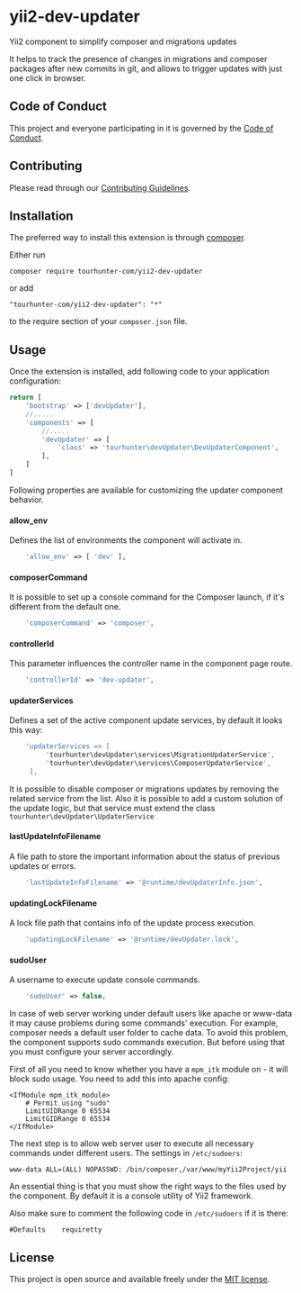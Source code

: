 # yii2-dev-updater

Yii2 component to simplify composer and migrations updates

It helps to track the presence of changes in migrations and composer packages after new commits in git, and allows to trigger updates with just one click in browser. 

## Code of Conduct

This project and everyone participating in it is governed by the [Code of Conduct](CODE_OF_CONDUCT.md).

## Contributing

Please read through our [Contributing Guidelines](CONTRIBUTING.md).

## Installation

The preferred way to install this extension is through [composer](http://getcomposer.org/download/).

Either run

```
composer require tourhunter-com/yii2-dev-updater
```

or add

```
"tourhunter-com/yii2-dev-updater": "*"
```

to the require section of your `composer.json` file.

## Usage

Once the extension is installed, add following code to your application configuration:

```php
return [
    'bootstrap' => ['devUpdater'],
    //.....
    'components' => [
        //.....
        'devUpdater' => [
            'class' => 'tourhunter\devUpdater\DevUpdaterComponent',        
        ],
    ]
]
```

Following properties are available for customizing the updater component behavior.

#### allow_env

Defines the list of environments the component will activate in.

```php
    'allow_env' => [ 'dev' ],
```

#### composerCommand

It is possible to set up a console command for the Composer launch, if it's different from the default one.

```php
    'composerCommand' => 'composer',
```

#### controllerId

This parameter influences the controller name in the component page route.

```php
    'controllerId' => 'dev-updater',
```

#### updaterServices

Defines a set of the active component update services, by default it looks this way:
```php
    'updaterServices => [
         'tourhunter\devUpdater\services\MigrationUpdaterService',
         'tourhunter\devUpdater\services\ComposerUpdaterService',
     ],
```

It is possible to disable composer or migrations updates by removing the related service from the list.
Also it is possible to add a custom solution of the update logic, but that service must extend the class `tourhunter\devUpdater\UpdaterService`

#### lastUpdateInfoFilename

A file path to store the important information about the status of previous updates or errors.
```php
    'lastUpdateInfoFilename' => '@runtime/devUpdaterInfo.json',
```

#### updatingLockFilename

A lock file path that contains info of the update process execution. 

```php
    'updatingLockFilename' => '@runtime/devUpdater.lock',
```

#### sudoUser

A username to execute update console commands.

```php
    'sudoUser' => false,
```


In case of web server working under default users like apache or www-data it may cause problems during some commands' execution.
For example, composer needs a default user folder to cache data.
To avoid this problem, the component supports sudo commands execution.
But before using that you must configure your server accordingly.

First of all you need to know whether you have a `mpm_itk` module on - it will block sudo usage.
You need to add this into apache config:

```
<IfModule mpm_itk_module>
    # Permit using "sudo"                             
    LimitUIDRange 0 65534
    LimitGIDRange 0 65534
</IfModule>
```

The next step is to allow web server user to execute all necessary commands under different users.
The settings in `/etc/sudoers`:

```
www-data ALL=(ALL) NOPASSWD: /bin/composer,/var/www/myYii2Project/yii
```

An essential thing is that you must show the right ways to the files used by the component.
By default it is a console utility of Yii2 framework.

Also make sure to comment the following code in `/etc/sudoers` if it is there:

```
#Defaults    requiretty
```

## License

This project is open source and available freely under the [MIT license](LICENSE.md).
